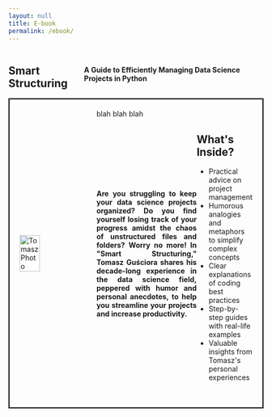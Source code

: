 ```yaml
---
layout: null
title: E-book
permalink: /ebook/
---
```


<script type="text/javascript" src="https://payhip.com/payhip.js"></script>
<div style="display: flex; justify-content: center; align-items: center;">
<h2><strong>Smart Structuring</strong></h2>
<p class="subtitle"><strong>A Guide to Efficiently Managing Data Science Projects in Python</strong></p>
</div>
    <div style="display: flex; justify-content: center; align-items: center; border: 2px solid black; padding: 20px;">
        <img src="../../../assets/images/my_photo.jpg" alt="Tomasz Photo" style="width: 30%; margin-right: 20px;">
        <div style="width: 70%;">
blah blah blah
<div style="display: flex; justify-content: center; align-items: center;">
            <br>
            <p style="text-align: justify;"><strong>Are you struggling to keep your data science projects organized?  
			Do you find yourself losing track of your progress amidst the chaos of unstructured files and folders?  
			Worry no more! In "Smart Structuring," Tomasz Guściora shares his decade-long experience in the data science field, peppered with humor and personal anecdotes, to help you streamline your projects and increase productivity.</strong></p>
            <br>
            <div>
                <h2><strong>What's Inside?</strong></h2>
                <ul>
                    <li>Practical advice on project management</li>
                    <li>Humorous analogies and metaphors to simplify complex concepts</li>
                    <li>Clear explanations of coding best practices</li>
                    <li>Step-by-step guides with real-life examples</li>
                    <li>Valuable insights from Tomasz's personal experiences</li>
                </ul>
            </div>
</div>
<br>

